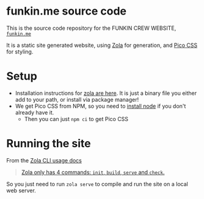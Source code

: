# funkin.me source code

This is the source code repository for the FUNKIN CREW WEBSITE,
[`funkin.me`](https://funkin.me)

It is a static site generated website, using [Zola](https://www.getzola.org/)
for generation, and [Pico CSS](https://picocss.com/) for styling.

# Setup

- Installation instructions for
  [zola are here](https://www.getzola.org/documentation/getting-started/installation/).
  It is just a binary file you either add to your path, or install via package
  manager!
- We get Pico CSS from NPM, so you need to [install node](https://nodejs.org) if
  you don't already have it.
  - Then you can just `npm ci` to get Pico CSS

# Running the site

From the
[Zola CLI usage docs](https://www.getzola.org/documentation/getting-started/cli-usage/)

> [Zola only has 4 commands: `init`, `build`, `serve` and `check`.](https://www.getzola.org/documentation/getting-started/cli-usage/)

So you just need to run `zola serve` to compile and run the site on a local web
server.
